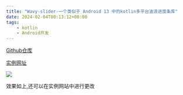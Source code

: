 ```yaml
---
title: "Wavy-slider-一个类似于 Android 13 中的kotlin多平台波浪进度条库"
date: 2024-02-04T00:13:12+08:00
tags:
    - kotlin
    - Android开发
---
```


[Github仓库](https://github.com/mahozad/wavy-slider)

[实例网址](https://mahozad.ir/wavy-slider/)

![](https://github.com/mahozad/wavy-slider/raw/main/asset/demo-dark.gif)

效果如上,还可以在实例网站中进行更改

